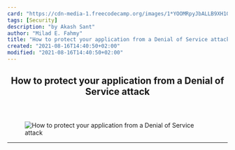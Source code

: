```yaml
---
card: "https://cdn-media-1.freecodecamp.org/images/1*YOOMRpyJbALLB9XH1G_E1Q.jpeg"
tags: [Security]
description: "by Akash Sant"
author: "Milad E. Fahmy"
title: "How to protect your application from a Denial of Service attack"
created: "2021-08-16T14:40:50+02:00"
modified: "2021-08-16T14:40:50+02:00"
---
```

<div class="site-wrapper">
<main id="site-main" class="site-main outer">
<div class="inner">
<article class="post-full post tag-security tag-web-development tag-mobile-app-development tag-tech tag-life-lessons ">
<header class="post-full-header">
<h1 class="post-full-title">How to protect your application from a Denial of Service attack</h1>
</header>
<figure class="post-full-image">
<picture>
<source media="(max-width: 700px)" sizes="1px" srcset="data:image/gif;base64,R0lGODlhAQABAIAAAAAAAP///yH5BAEAAAAALAAAAAABAAEAAAIBRAA7 1w">
<source media="(min-width: 701px)" sizes="(max-width: 800px) 400px,
(max-width: 1170px) 700px,
1400px" srcset="https://cdn-media-1.freecodecamp.org/images/1*YOOMRpyJbALLB9XH1G_E1Q.jpeg 300w,
https://cdn-media-1.freecodecamp.org/images/1*YOOMRpyJbALLB9XH1G_E1Q.jpeg 600w,
https://cdn-media-1.freecodecamp.org/images/1*YOOMRpyJbALLB9XH1G_E1Q.jpeg 1000w,
https://cdn-media-1.freecodecamp.org/images/1*YOOMRpyJbALLB9XH1G_E1Q.jpeg 2000w">
<img onerror="this.style.display='none'" src="https://cdn-media-1.freecodecamp.org/images/1*YOOMRpyJbALLB9XH1G_E1Q.jpeg" alt="How to protect your application from a Denial of Service attack">
</picture>
</figure>
<section class="post-full-content">
<div class="post-content medium-migrated-article">
</div>
<hr>
</section>
</article>
</div>
</main>
</div>
<!-- Google Tag Manager (noscript) -->
<!-- End Google Tag Manager (noscript) -->

